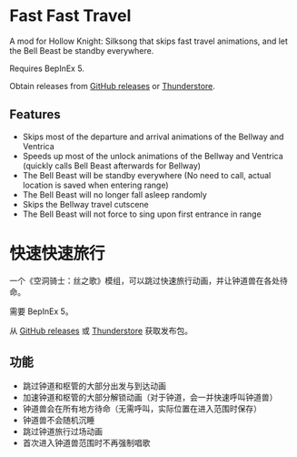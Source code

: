 # Fast Fast Travel

A mod for Hollow Knight: Silksong that skips fast travel animations, and let the Bell Beast be standby everywhere.

Requires BepInEx 5.

Obtain releases from [GitHub releases](https://github.com/Clazex/Silksong.FastFastTravel/releases) or [Thunderstore](https://thunderstore.io/c/hollow-knight-silksong/p/Clazex/FastFastTravel/).

## Features

- Skips most of the departure and arrival animations of the Bellway and Ventrica
- Speeds up most of the unlock animations of the Bellway and Ventrica (quickly calls Bell Beast afterwards for Bellway)
- The Bell Beast will be standby everywhere (No need to call, actual location is saved when entering range)
- The Bell Beast will no longer fall asleep randomly
- Skips the Bellway travel cutscene
- The Bell Beast will not force to sing upon first entrance in range

# 快速快速旅行

一个《空洞骑士：丝之歌》模组，可以跳过快速旅行动画，并让钟道兽在各处待命。

需要 BepInEx 5。

从 [GitHub releases](https://github.com/Clazex/Silksong.FastFastTravel/releases) 或 [Thunderstore](https://thunderstore.io/c/hollow-knight-silksong/p/Clazex/FastFastTravel/) 获取发布包。

## 功能

- 跳过钟道和枢管的大部分出发与到达动画
- 加速钟道和枢管的大部分解锁动画（对于钟道，会一并快速呼叫钟道兽）
- 钟道兽会在所有地方待命（无需呼叫，实际位置在进入范围时保存）
- 钟道兽不会随机沉睡
- 跳过钟道旅行过场动画
- 首次进入钟道兽范围时不再强制唱歌
